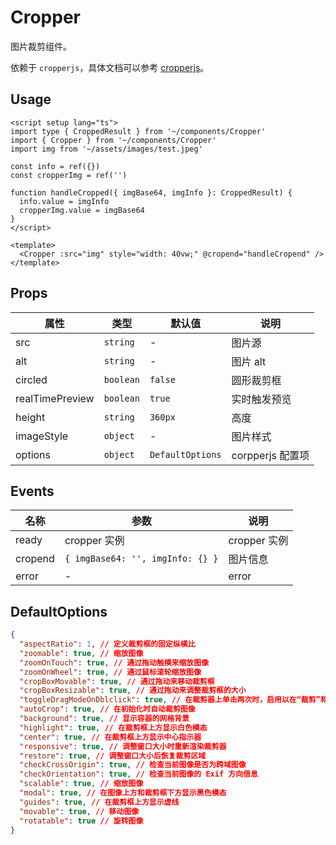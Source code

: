 # Cropper

图片裁剪组件。

依赖于 `cropperjs`，具体文档可以参考 [cropperjs](https://github.com/fengyuanchen/cropperjs)。

## Usage

``` vue
<script setup lang="ts">
import type { CroppedResult } from '~/components/Cropper'
import { Cropper } from '~/components/Cropper'
import img from '~/assets/images/test.jpeg'

const info = ref({})
const cropperImg = ref('')

function handleCropped({ imgBase64, imgInfo }: CroppedResult) {
  info.value = imgInfo
  cropperImg.value = imgBase64
}
</script>

<template>
  <Cropper :src="img" style="width: 40vw;" @cropend="handleCropend" />
</template>
```

## Props

| 属性            | 类型       | 默认值            | 说明             |
| --------------- | --------- | ---------------- | --------------- |
| src             | `string`  | -                | 图片源           |
| alt             | `string`  | -                | 图片 alt         |
| circled         | `boolean` | `false`          | 圆形裁剪框        |
| realTimePreview | `boolean` | `true`           | 实时触发预览      |
| height          | `string`  | `360px`          | 高度             |
| imageStyle      | `object`  | -                | 图片样式         |
| options         | `object`  | `DefaultOptions` | corpperjs 配置项 |

## Events

| 名称            | 参数                             | 说明              |
| ---------------| -------------------------------- | ---------------- |
| ready          | cropper 实例                      | cropper 实例     |
| cropend        | `{ imgBase64: '', imgInfo: {} }` | 图片信息          |
| error          | -                                | error            |

## DefaultOptions

```json
{
  "aspectRatio": 1, // 定义裁剪框的固定纵横比
  "zoomable": true, // 缩放图像
  "zoomOnTouch": true, // 通过拖动触摸来缩放图像
  "zoomOnWheel": true, // 通过鼠标滚轮缩放图像
  "cropBoxMovable": true, // 通过拖动来移动裁剪框
  "cropBoxResizable": true, // 通过拖动来调整裁剪框的大小
  "toggleDragModeOnDblclick": true, // 在裁剪器上单击两次时，启用以在“裁剪”和“移动”之间切换拖动模式
  "autoCrop": true, // 在初始化时自动裁剪图像
  "background": true, // 显示容器的网格背景
  "highlight": true, // 在裁剪框上方显示白色模态
  "center": true, // 在裁剪框上方显示中心指示器
  "responsive": true, // 调整窗口大小时重新渲染裁剪器
  "restore": true, // 调整窗口大小后恢复裁剪区域
  "checkCrossOrigin": true, // 检查当前图像是否为跨域图像
  "checkOrientation": true, // 检查当前图像的 Exif 方向信息
  "scalable": true, // 缩放图像
  "modal": true, // 在图像上方和裁剪框下方显示黑色模态
  "guides": true, // 在裁剪框上方显示虚线
  "movable": true, // 移动图像
  "rotatable": true // 旋转图像
}
```

